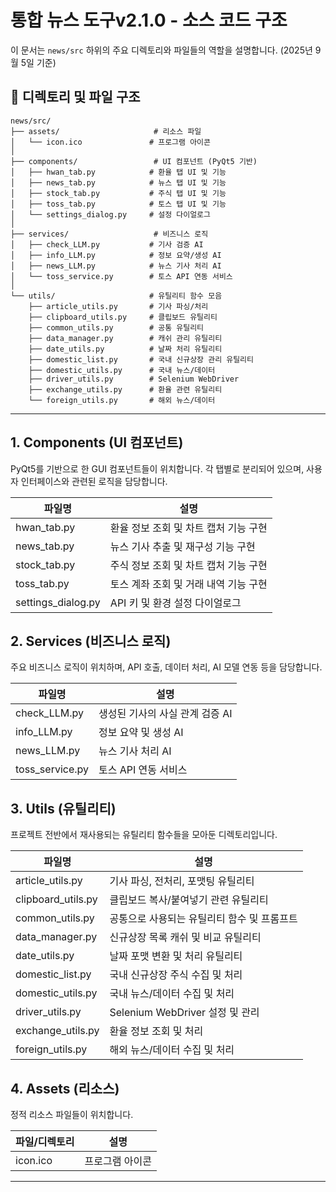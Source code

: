 # 통합 뉴스 도구v2.1.0 - 소스 코드 구조

이 문서는 `news/src` 하위의 주요 디렉토리와 파일들의 역할을 설명합니다. (2025년 9월 5일 기준)

## 📁 디렉토리 및 파일 구조

```
news/src/
├── assets/                     # 리소스 파일
│   └── icon.ico               # 프로그램 아이콘
│
├── components/                 # UI 컴포넌트 (PyQt5 기반)
│   ├── hwan_tab.py            # 환율 탭 UI 및 기능
│   ├── news_tab.py            # 뉴스 탭 UI 및 기능
│   ├── stock_tab.py           # 주식 탭 UI 및 기능
│   ├── toss_tab.py            # 토스 탭 UI 및 기능
│   └── settings_dialog.py     # 설정 다이얼로그
│
├── services/                   # 비즈니스 로직
│   ├── check_LLM.py           # 기사 검증 AI
│   ├── info_LLM.py            # 정보 요약/생성 AI
│   ├── news_LLM.py            # 뉴스 기사 처리 AI
│   └── toss_service.py        # 토스 API 연동 서비스
│
└── utils/                     # 유틸리티 함수 모음
    ├── article_utils.py       # 기사 파싱/처리
    ├── clipboard_utils.py     # 클립보드 유틸리티
    ├── common_utils.py        # 공통 유틸리티
    ├── data_manager.py        # 캐쉬 관리 유틸리티
    ├── date_utils.py          # 날짜 처리 유틸리티
    ├── domestic_list.py       # 국내 신규상장 관리 유틸리티
    ├── domestic_utils.py      # 국내 뉴스/데이터
    ├── driver_utils.py        # Selenium WebDriver
    ├── exchange_utils.py      # 환율 관련 유틸리티
    └── foreign_utils.py       # 해외 뉴스/데이터
```

---

## 1. Components (UI 컴포넌트)

PyQt5를 기반으로 한 GUI 컴포넌트들이 위치합니다. 각 탭별로 분리되어 있으며, 사용자 인터페이스와 관련된 로직을 담당합니다.

| 파일명 | 설명 |
|--------|------|
| hwan_tab.py | 환율 정보 조회 및 차트 캡처 기능 구현 |
| news_tab.py | 뉴스 기사 추출 및 재구성 기능 구현 |
| stock_tab.py | 주식 정보 조회 및 차트 캡처 기능 구현 |
| toss_tab.py | 토스 계좌 조회 및 거래 내역 기능 구현 |
| settings_dialog.py | API 키 및 환경 설정 다이얼로그 |

## 2. Services (비즈니스 로직)

주요 비즈니스 로직이 위치하며, API 호출, 데이터 처리, AI 모델 연동 등을 담당합니다.

| 파일명 | 설명 |
|--------|------|
| check_LLM.py | 생성된 기사의 사실 관계 검증 AI |
| info_LLM.py | 정보 요약 및 생성 AI |
| news_LLM.py | 뉴스 기사 처리 AI |
| toss_service.py | 토스 API 연동 서비스 |

## 3. Utils (유틸리티)

프로젝트 전반에서 재사용되는 유틸리티 함수들을 모아둔 디렉토리입니다.

| 파일명 | 설명 |
|--------|------|
| article_utils.py | 기사 파싱, 전처리, 포맷팅 유틸리티 |
| clipboard_utils.py | 클립보드 복사/붙여넣기 관련 유틸리티 |
| common_utils.py | 공통으로 사용되는 유틸리티 함수 및 프롬프트 |
| data_manager.py | 신규상장 목록 캐쉬 및 비교 유틸리티 |
| date_utils.py | 날짜 포맷 변환 및 처리 유틸리티 |
| domestic_list.py | 국내 신규상장 주식 수집 및 처리 |
| domestic_utils.py | 국내 뉴스/데이터 수집 및 처리 |
| driver_utils.py | Selenium WebDriver 설정 및 관리 |
| exchange_utils.py | 환율 정보 조회 및 처리 |
| foreign_utils.py | 해외 뉴스/데이터 수집 및 처리 |

## 4. Assets (리소스)

정적 리소스 파일들이 위치합니다.

| 파일/디렉토리 | 설명 |
|--------------|------|
| icon.ico | 프로그램 아이콘 |

---








